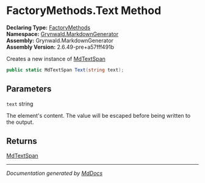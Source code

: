 ﻿<!--  
  <auto-generated>   
    The contents of this file were generated by a tool.  
    Changes to this file may be list if the file is regenerated  
  </auto-generated>   
-->

# FactoryMethods.Text Method

**Declaring Type:** [FactoryMethods](../index.md)  
**Namespace:** [Grynwald.MarkdownGenerator](../../index.md)  
**Assembly:** Grynwald.MarkdownGenerator  
**Assembly Version:** 2.6.49\-pre+a57fff491b

Creates a new instance of [MdTextSpan](../../MdTextSpan/index.md)

```csharp
public static MdTextSpan Text(string text);
```

## Parameters

`text`  string

The element's content. The value will be escaped before being written to the output.

## Returns

[MdTextSpan](../../MdTextSpan/index.md)

___

*Documentation generated by [MdDocs](https://github.com/ap0llo/mddocs)*
